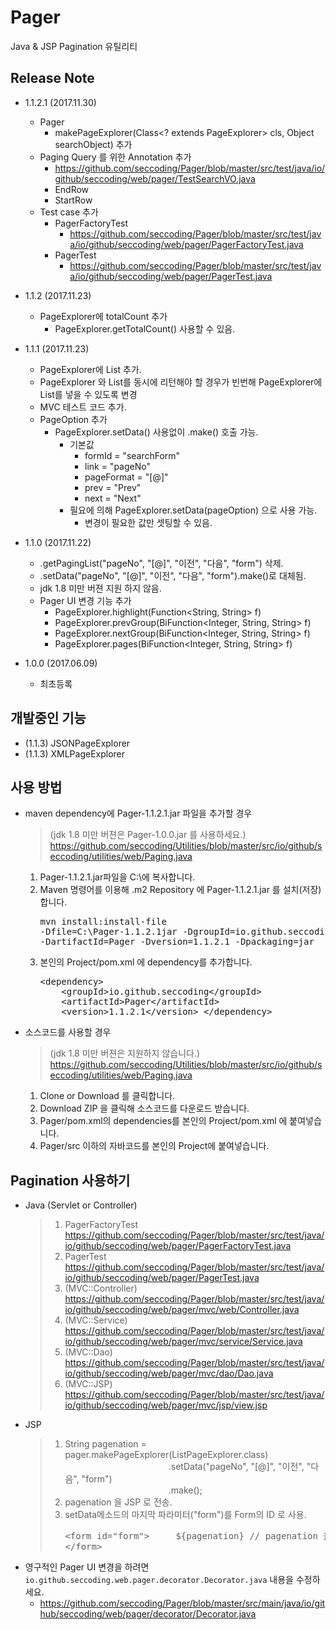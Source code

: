 # Pager
Java &amp; JSP Pagination 유틸리티

## Release Note

* 1.1.2.1 (2017.11.30)
  * Pager
    * makePageExplorer(Class<? extends PageExplorer> cls, Object searchObject) 추가
  * Paging Query 를 위한 Annotation 추가
    * https://github.com/seccoding/Pager/blob/master/src/test/java/io/github/seccoding/web/pager/TestSearchVO.java
    * EndRow
    * StartRow
  * Test case 추가
    * PagerFactoryTest
      * https://github.com/seccoding/Pager/blob/master/src/test/java/io/github/seccoding/web/pager/PagerFactoryTest.java
    * PagerTest
      * https://github.com/seccoding/Pager/blob/master/src/test/java/io/github/seccoding/web/pager/PagerTest.java

* 1.1.2 (2017.11.23)
  * PageExplorer에 totalCount 추가
    * PageExplorer.getTotalCount() 사용할 수 있음.
  
            
* 1.1.1 (2017.11.23)
  * PageExplorer에 List 추가.
  * PageExplorer 와 List를 동시에 리턴해야 할 경우가 빈번해 PageExplorer에 List를 넣을 수 있도록 변경
  * MVC 테스트 코드 추가.
  * PageOption 추가
    * PageExplorer.setData() 사용없이 .make() 호출 가능.
      * 기본값
        * formId = "searchForm"
        * link = "pageNo"
        * pageFormat = "[@]"
        * prev = "Prev"
        * next = "Next"
      * 필요에 의해 PageExplorer.setData(pageOption) 으로 사용 가능.
        * 변경이 필요한 값만 셋팅할 수 있음.
  
  
* 1.1.0 (2017.11.22)
  * .getPagingList("pageNo", "[@]", "이전", "다음", "form") 삭제.
  * .setData("pageNo", "[@]", "이전", "다음", "form").make()로 대체됨.
  * jdk 1.8 미만 버젼 지원 하지 않음.
  * Pager UI 변경 기능 추가
    * PageExplorer.highlight(Function<String, String> f)
    * PageExplorer.prevGroup(BiFunction<Integer, String, String> f)
    * PageExplorer.nextGroup(BiFunction<Integer, String, String> f)
    * PageExplorer.pages(BiFunction<Integer, String, String> f)
  
    
* 1.0.0 (2017.06.09)
  * 최초등록


## 개발중인 기능
* (1.1.3) JSONPageExplorer
* (1.1.3) XMLPageExplorer

## 사용 방법
* maven dependency에 Pager-1.1.2.1.jar 파일을 추가할 경우 
   > (jdk 1.8 미만 버젼은 Pager-1.0.0.jar 를 사용하세요.) https://github.com/seccoding/Utilities/blob/master/src/io/github/seccoding/utilities/web/Paging.java
   1. Pager-1.1.2.1.jar파일을 C:\에 복사합니다.
   1. Maven 명령어를 이용해 .m2 Repository 에 Pager-1.1.2.1.jar 를 설치(저장)합니다.<pre>mvn install:install-file -Dfile=C:\Pager-1.1.2.1jar -DgroupId=io.github.seccoding -DartifactId=Pager -Dversion=1.1.2.1 -Dpackaging=jar</pre>
   1. 본인의 Project/pom.xml 에 dependency를 추가합니다.<pre>
	&lt;dependency&gt;
	&nbsp;&nbsp;&nbsp;&nbsp;&lt;groupId&gt;io.github.seccoding&lt;/groupId&gt;
	&nbsp;&nbsp;&nbsp;&nbsp;&lt;artifactId&gt;Pager&lt;/artifactId&gt;
	&nbsp;&nbsp;&nbsp;&nbsp;&lt;version&gt;1.1.2.1&lt;/version&gt;
	&lt;/dependency&gt;
</pre>

*  소스코드를 사용할 경우 
   > (jdk 1.8 미만 버젼은 지원하지 않습니다.) https://github.com/seccoding/Utilities/blob/master/src/io/github/seccoding/utilities/web/Paging.java
   1. Clone or Download 를 클릭합니다.
   1. Download ZIP 을 클릭해 소스코드를 다운로드 받습니다.
   1. Pager/pom.xml의 dependencies를 본인의 Project/pom.xml 에 붙여넣습니다.
   1. Pager/src 이하의 자바코드를 본인의 Project에 붙여넣습니다. 

## Pagination 사용하기
* Java (Servlet or Controller)
  > 1. PagerFactoryTest https://github.com/seccoding/Pager/blob/master/src/test/java/io/github/seccoding/web/pager/PagerFactoryTest.java 
  > 1. PagerTest https://github.com/seccoding/Pager/blob/master/src/test/java/io/github/seccoding/web/pager/PagerTest.java
  > 1. (MVC::Controller) https://github.com/seccoding/Pager/blob/master/src/test/java/io/github/seccoding/web/pager/mvc/web/Controller.java
  > 1. (MVC::Service) https://github.com/seccoding/Pager/blob/master/src/test/java/io/github/seccoding/web/pager/mvc/service/Service.java
  > 1. (MVC::Dao) https://github.com/seccoding/Pager/blob/master/src/test/java/io/github/seccoding/web/pager/mvc/dao/Dao.java
  > 1. (MVC::JSP) https://github.com/seccoding/Pager/blob/master/src/test/java/io/github/seccoding/web/pager/mvc/jsp/view.jsp

* JSP
  > 1. String pagenation = pager.makePageExplorer(ListPageExplorer.class)<br/>
&nbsp;&nbsp;&nbsp;&nbsp;&nbsp;&nbsp;&nbsp;&nbsp;&nbsp;&nbsp;&nbsp;&nbsp;&nbsp;&nbsp;&nbsp;&nbsp;&nbsp;&nbsp;&nbsp;&nbsp;&nbsp;&nbsp;&nbsp;&nbsp;&nbsp;&nbsp;&nbsp;&nbsp;&nbsp;&nbsp;&nbsp;&nbsp;&nbsp;&nbsp;&nbsp;&nbsp;&nbsp;&nbsp;&nbsp;&nbsp;&nbsp;&nbsp;.setData("pageNo", "[@]", "이전", "다음", "form")<br/>
&nbsp;&nbsp;&nbsp;&nbsp;&nbsp;&nbsp;&nbsp;&nbsp;&nbsp;&nbsp;&nbsp;&nbsp;&nbsp;&nbsp;&nbsp;&nbsp;&nbsp;&nbsp;&nbsp;&nbsp;&nbsp;&nbsp;&nbsp;&nbsp;&nbsp;&nbsp;&nbsp;&nbsp;&nbsp;&nbsp;&nbsp;&nbsp;&nbsp;&nbsp;&nbsp;&nbsp;&nbsp;&nbsp;&nbsp;&nbsp;&nbsp;&nbsp;.make();
  > 1. pagenation 을 JSP 로 전송.
  > 1. setData메소드의 마지막 파라미터("form")를 Form의 ID 로 사용.<pre>
&lt;form id="form"&gt;
&nbsp;&nbsp;&nbsp;&nbsp;${pagenation} // pagenation 을 el로 표현
&lt;/form&gt;
</pre>

* 영구적인 Pager UI 변경을 하려면 `io.github.seccoding.web.pager.decorator.Decorator.java` 내용을 수정하세요.
  * https://github.com/seccoding/Pager/blob/master/src/main/java/io/github/seccoding/web/pager/decorator/Decorator.java
